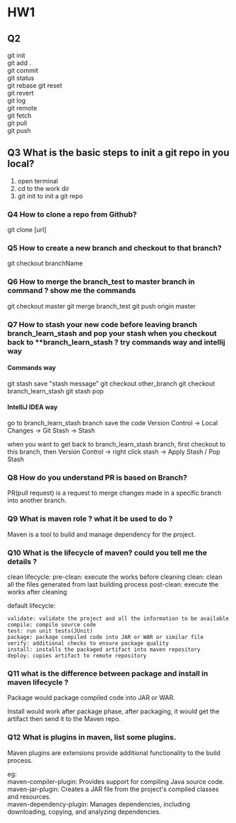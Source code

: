 # HW1
## Q2
git init  
git add .  
git commit  
git status  
git rebase
git reset  
git revert  
git log  
git remote  
git fetch  
git pull  
git push  

## Q3 What is the basic steps to init a git repo in you local?

1. open terminal
2. cd to the work dir
3. git init to init a git repo


### Q4 How to clone a repo from Github?

git clone [url] 

### Q5 How to create a new branch and checkout to that branch?

git checkout branchName

### Q6 How to merge the branch_test to master branch in command ? show me the commands

git checkout master
git merge branch_test
git push origin master

### Q7 How to stash your new code before leaving branch branch_learn_stash and pop your stash when you checkout back to **branch_learn_stash ? try commands way and intellij way

#### Commands way
git stash save "stash message"
git checkout other_branch
git checkout branch_learn_stash
git stash pop

#### IntelliJ IDEA way

go to branch_learn_stash branch
save the code
Version Control -> Local Changes -> Git Stash -> Stash

when you want to get back to branch_learn_stash branch, first checkout to this branch, then 
Version Control -> right click stash -> Apply Stash / Pop Stash

### Q8 How do you understand PR is based on Branch?

PR(pull request) is a request to merge changes made in a specific branch into another branch.

### Q9 What is maven role ? what it be used to do ?

Maven is a tool to build and manage dependency for the project.

### Q10 What is the lifecycle of maven? could you tell me the details ?
clean lifecycle:
    pre-clean: execute the works before cleaning
    clean: clean all the files generated from last building process
    post-clean: execute the works after cleaning

default lifecycle:

    validate: validate the project and all the information to be available  
    compile: compile source code
    test: run unit tests(JUnit)
    package: package compiled code into JAR or WAR or similar file
    verify: additional checks to ensure package quality
    install: installs the packaged artifact into maven repository
    deploy: copies artifact to remote repository

### Q11 what is the difference between package and install in maven lifecycle ?

Package would package compiled code into JAR or WAR.

Install would work after package phase, after packaging, it would get the artifact then send it to the Maven repo.

### Q12 What is plugins in maven, list some plugins.

Maven plugins are extensions provide additional functionality to the build process.

eg:  
maven-compiler-plugin: Provides support for compiling Java source code.
maven-jar-plugin: Creates a JAR file from the project's compiled classes and resources.  
maven-dependency-plugin: Manages dependencies, including downloading, copying, and analyzing dependencies.
